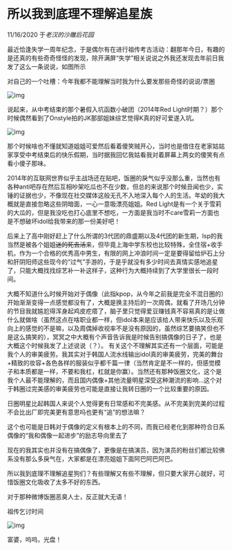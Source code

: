 # 所以我到底理不理解追星族
11/16/2020 于*老汉的沙雕后花园*

最近恰逢失学一周年纪念，于是偶尔有在进行祖传考古活动：翻那年今日，有趣的是还真的有些奇奇怪怪的发现，除开满屏“失学”相关说说之外我还发现去年前日我发了这么一条说说，如图所示

对自己的一个吐槽：今年我都不能理解当时我为什么要发那些奇怪的说说/票圈

![img](https://mmbiz.qpic.cn/mmbiz_png/zbQYYXGLkJ4EfI8Y6B5mChARLnqMd42xGoAMZ40Fiaib1Pa4EwWB7IuGr5nRdcMCpBnicVX6HF2iaL9R0v5LaHQxbw/640?wx_fmt=png&tp=webp&wxfrom=5&wx_lazy=1&wx_co=1)

说起来，从中考结束的那个暑假入坑函数小破团（2014年Red Light时期？）那个时候偶然看到了Onstyle拍的JK那部姐妹综艺觉得K真的好可爱遂入坑。

![img](https://mmbiz.qpic.cn/mmbiz_jpg/zbQYYXGLkJ4EfI8Y6B5mChARLnqMd42xowVhz5hv3yrcyzSebFt9XibpCZpF0QPibWrUzMc9gCDYjiaFryibTb1jXA/640?wx_fmt=jpeg&tp=webp&wxfrom=5&wx_lazy=1&wx_co=1)

那个时候啥也不懂就知道姐姐可爱然后看着傻笑贼开心，当时也是借住在老家姑姑家享受中考结束后的快乐假期，当时据我回忆我姑看我对着屏幕上两女的傻笑有点看小傻子那味。

2014年的互联网世界似乎主战场还在贴吧，饭圈的戾气似乎没那么重，当然也有各种anti吧存在然后互相吵架吃瓜也不在少数，但总的来说那个时候丑闻也少，实锤的证据也少，不像现在社交媒体这般无孔不入地深入每个人的生活。年幼的我大概就是直接忽略这些阴暗面，一心一意吸漂亮姐姐。Red Light是有一个关于雪莉的大瓜的，但是我没吃也打心底里不想吃，一方面是我当时不care雪莉一方面也是不想破坏idol给我带来的那一份美好吧！

后来上了高中刚好赶上了什么所谓的3代团的鼎盛期以及4代团的新生期，lsp的我当然是被各个姐姐~~迷的死去活来~~，但毕竟上海中学东校也比较特殊，全住宿+收手机，作为一个合格的优秀高中男生，有限的网上冲浪时间一定是要得留给炉石上分和肝阴阳师这些现今的“过气”手游的，于是乎就没有多少时间去真情实感地追星了，只能大概找找综艺补一补这样子，这种行为大概持续到了大学里很长一段时间。

大概不知道什么时候开始对于偶像（此指kpop，从今年之前我是完全不混日圈的）开始渐渐变得一点感觉都没有了，大概是换主持后的一次周偶，就看了开场几分钟的节目我就尴尬得浑身起鸡皮疙瘩了，脑子里只觉得爱豆赚钱真不容易真的是让做什么就做啥（虽然这点在啥职业都一样，但idol本来是应该给人带来快乐以及乐观向上的感觉的不是嘛，以及周偶掉收视率不是没有原因的，虽然综艺要搞笑但也不是这么搞笑的），冥冥之中大概有个声音告诉我是时候告别搞偶像的日子了，也是大概这个时候我发了上述说说（？）。
有关这个不理解其实还有一个层面，可能是我个人的审美疲劳。我其实对于韩国人流水线输出idol真的审美疲劳，完美的舞台+精致的妆容+各色各样的服装似乎都千篇一律（当然肯定是不一样的，但感觉模子和本质都是一样，不要和我杠，杠就是你赢）。当然还有那种饭圈文化，这个是我个人最不能理解的，而且国内偶像+其他流量明星深受这种潮流的影响…这个对于韩圈过完美感的审美疲劳也可能是直接让我转日圈的一个比较重要的原因。

日圈明星比起韩国人来说个人觉得更有日常感和不完美感。从不完美到完美的过程不会比出厂即完美更有意思吗也更有“追”的想法嘛？

这个也可能是日韩对于偶像的定义有根本上的不同，而我已经老化到那种符合日系偶像的“我和偶像一起进步”的励志导向里去了

现在的我其实也并没有在搞偶像了，更像是在搞演员，因为演员的粉丝们都比较佛系没有那么多戾气在，大家都是在漂亮姐姐下面阿巴阿巴阿巴。

所以我到底理不理解追星狗们？有些理解又有些不理解，但只要大家开心就好，可惜饭圈文化吸收了太多不好的东西。

对于那种微博饭圈恶臭人士，反正就大无语！

祖传乞讨时间

![img](https://mmbiz.qpic.cn/mmbiz_png/zbQYYXGLkJ4EfI8Y6B5mChARLnqMd42xS7YSzXK5DjdlsnxpdwU5Gx9PL6F4HlUjBeTkG1EBnDd3VFqsJS335w/640?wx_fmt=png&tp=webp&wxfrom=5&wx_lazy=1&wx_co=1)

富婆，呜呜，光盘！